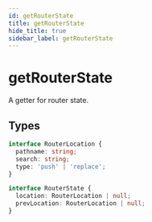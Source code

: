 ```yaml
---
id: getRouterState
title: getRouterState
hide_title: true
sidebar_label: getRouterState
---
```




# getRouterState
A getter for router state.



## Types

```ts
interface RouterLocation {
  pathname: string;
  search: string;
  type: 'push' | 'replace';
}

interface RouterState {
  location: RouterLocation | null;
  prevLocation: RouterLocation | null;
}
```